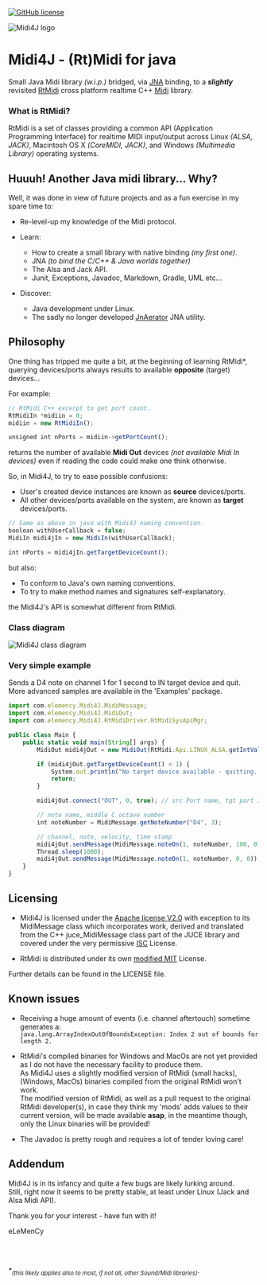 [![GitHub license](https://img.shields.io/badge/license-Apache%20License%202.0-green.svg?style=flat)](https://www.apache.org/licenses/LICENSE-2.0)

![Midi4J logo](http://www.elemency.com/midi4j/images/lmc_midi4j_logo_border_offset.png)
# Midi4J - (Rt)Midi for java
Small Java Midi library *(w.i.p.)* bridged, via [JNA](https://github.com/java-native-access/jna) binding, 
to a ***slightly*** revisited [RtMidi](https://github.com/thestk/rtmidi)
cross platform realtime C++ [Midi](http://www.planetoftunes.com/midi-sequencing/midi-status-and-data-bytes.html) 
library.

### What is RtMidi?
RtMidi is a set of classes providing a common API (Application Programming Interface) for realtime 
MIDI input/output across Linux *(ALSA, JACK)*, Macintosh OS X *(CoreMIDI, JACK)*, and Windows *(Multimedia Library)* 
operating systems.

## Huuuh! Another Java midi library... Why?
Well, it was done in view of future projects and as a fun exercise in my spare time to:
- Re-level-up my knowledge of the Midi protocol. 
- Learn:
    - How to create a small library with native binding *(my first one)*.
    - JNA *(to bind the C/C++ & Java worlds together)* 
    - The Alsa and Jack API.
    - Junit, Exceptions, Javadoc, Markdown, Gradle, UML etc...

- Discover:
    - Java development under Linux.
    - The sadly no longer developed [JnAerator](https://github.com/nativelibs4java/JNAerator) JNA utility.

## Philosophy
One thing has tripped me quite a bit, at the beginning of learning RtMidi*, querying devices/ports always results 
to available **opposite** (target) devices...

For example:
```javascript
// RtMidi C++ excerpt to get port count.
RtMidiIn *midiin = 0;
midiin = new RtMidiIn();

unsigned int nPorts = midiin->getPortCount();
```
returns the number of available **Midi Out** devices *(not available Midi In devices)* even if reading the code 
could make one think otherwise.

So, in Midi4J, to try to ease possible confusions:
- User's created device instances are known as **source** devices/ports.
- All other devices/ports available on the system, are known as **target** devices/ports. 
```javascript
// Same as above in java with Midi4J naming convention.
boolean withUserCallback = false;
MidiIn midi4jIn = new MidiIn(withUserCallback);

int nPorts = midi4jIn.getTargetDeviceCount();
```
but also:
- To conform to Java's own naming conventions.
- To try to make method names and signatures self-explanatory.

the Midi4J's API is somewhat different from RtMidi.

### Class diagram    
![Midi4J class diagram](http://www.elemency.com/midi4j/images/lmc_midi4j_class_diagram.png)

### Very simple example
Sends a D4 note on channel 1 for 1 second to IN target device and quit.<br>
More advanced samples are available in the 'Examples' package.
```javascript
import com.elemency.Midi4J.MidiMessage;
import com.elemency.Midi4J.MidiOut;
import com.elemency.Midi4J.RtMidiDriver.RtMidiSysApiMgr;

public class Main {
    public static void main(String[] args) {
        MidiOut midi4jOut = new MidiOut(RtMidi.Api.LINUX_ALSA.getIntValue(), "Midi4J");

        if (midi4jOut.getTargetDeviceCount() < 1) {
            System.out.println("No target device available - quitting...");
            return;
        }

        midi4jOut.connect("OUT", 0, true); // src Port name, tgt port ID, auto connect

        // note name, middle C octave number        
        int noteNumber = MidiMessage.getNoteNumber("D4", 3);

        // channel, note, velocity, time stamp
        midi4jOut.sendMessage(MidiMessage.noteOn(1, noteNumber, 100, 0));
        Thread.sleep(1000);
        midi4jOut.sendMessage(MidiMessage.noteOn(1, noteNumber, 0, 0));
    }
}
```


## Licensing
- Midi4J is licensed under the [Apache license V2.0](http://www.apache.org/licenses/) with exception to its MidiMessage class which incorporates 
work, derived and translated from the C++ juce_MidiMessage class part of the JUCE library and covered under the very permissive [ISC](http://www.isc.org/downloads/software-support-policy/isc-license) License.

- RtMidi is distributed under its own [modified MIT](https://github.com/thestk/rtmidi/blob/master/LICENSE) License.

Further details can be found in the LICENSE file.


## Known issues
- Receiving a huge amount of events (i.e. channel aftertouch) sometime generates a:<br>
``
java.lang.ArrayIndexOutOfBoundsException: Index 2 out of bounds for length 2.
``

- RtMidi's compiled binaries for Windows and MacOs are not yet provided as I do not have the necessary facility to 
produce them.<br> 
As Midi4J uses a slightly modified version of RtMidi (small hacks), (Windows, MacOs) binaries compiled from the original 
RtMidi won't work.<br>
The modified version of RtMidi, as well as a pull request to the original RtMidi developer(s), in case they think my 'mods'
adds values to their current version, will be made available **asap**, in the meantime though, only the Linux binaries 
will be provided!

- The Javadoc is pretty rough and requires a lot of tender loving care!


## Addendum
Midi4J is in its infancy and quite a few bugs are likely lurking around.<br>
Still, right now it seems to be pretty stable, at least under Linux (Jack and Alsa Midi API).

Thank you for your interest - have fun with it! <br>

eLeMenCy

<br>
<br>

*\*<sub>(this likely applies also to most, if not all, other Sound/Midi libraries)</sub>*.
